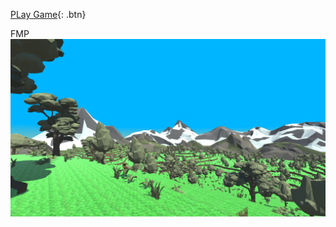 [PLay Game](https://github.com/Grooovy123/My-FMP-game/index.html){: .btn}

FMP <br>
<img alt="FMP terrain" src="assets/images/Capture.PNG"/><br><br>
